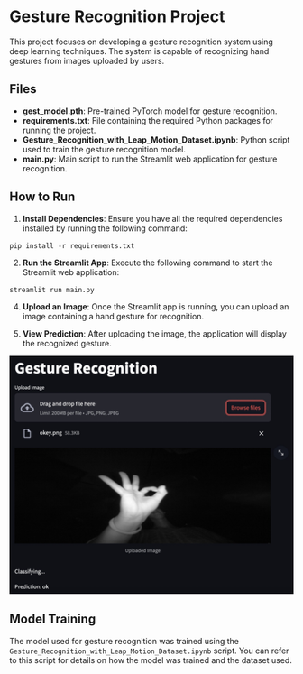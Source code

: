 # Gesture Recognition Project

This project focuses on developing a gesture recognition system using deep learning techniques. The system is capable of recognizing hand gestures from images uploaded by users.

## Files

- **gest_model.pth**: Pre-trained PyTorch model for gesture recognition.
- **requirements.txt**: File containing the required Python packages for running the project.
- **Gesture_Recognition_with_Leap_Motion_Dataset.ipynb**: Python script used to train the gesture recognition model.
- **main.py**: Main script to run the Streamlit web application for gesture recognition.

## How to Run

1. **Install Dependencies**: Ensure you have all the required dependencies installed by running the following command:
```
pip install -r requirements.txt
```

2. **Run the Streamlit App**: Execute the following command to start the Streamlit web application:
```
streamlit run main.py
```

4. **Upload an Image**: Once the Streamlit app is running, you can upload an image containing a hand gesture for recognition.

5. **View Prediction**: After uploading the image, the application will display the recognized gesture.

![Prediction Result](prediction_result.png)

## Model Training

The model used for gesture recognition was trained using the `Gesture_Recognition_with_Leap_Motion_Dataset.ipynb` script. You can refer to this script for details on how the model was trained and the dataset used.
